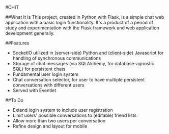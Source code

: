 #CHIT

##What It Is
This project, created in Python with Flask, is a simple chat web application with a basic login functionality. It's a product of a period of study and experimentation with the Flask framework and web application development generally.

##Features
* SocketIO utilized in (server-side) Python and (client-side) Javascript for handling of synchronous communications
* Storage of chat messages (via SQLAlchemy, for database-agnostic SQL) for persistent chats
* Fundamental user login system
* Chat conversation selector, for user to have multiple persistent conversations with different users
* Served with Eventlet

##To Do
* Extend login system to include user registration
* Limit users' possible conversations to (editable) friend lists
* Allow more than two users per conversation
* Refine design and layout for mobile
